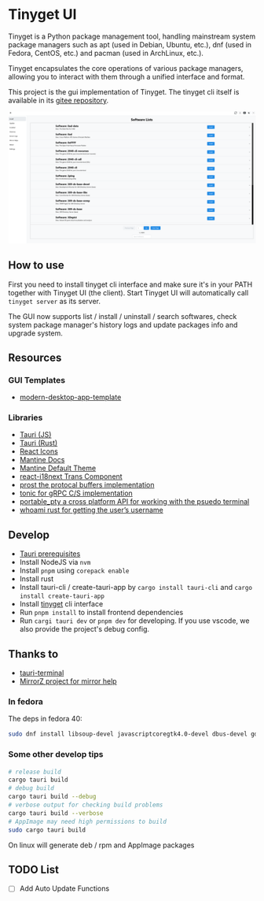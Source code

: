 # Tinyget UI

Tinyget is a Python package management tool, handling mainstream system package managers such as apt (used in Debian, Ubuntu, etc.), dnf (used in Fedora, CentOS, etc.) and pacman (used in ArchLinux, etc.).

Tinyget encapsulates the core operations of various package managers, allowing you to interact with them through a unified interface and format.

This project is the gui implementation of Tinyget. The tinyget cli itself is available in its [gitee repository](https://gitee.com/tinylab/tinyget).

![Tinyget Display](./public/display.png)

## How to use

First you need to install tinyget cli interface and make sure it's in your PATH together with Tinyget UI (the client). Start Tinyget UI will automatically call `tinyget server` as its server.

The GUI now supports list / install / uninstall / search softwares, check system package manager's history logs and update packages info and upgrade system.

## Resources

### GUI Templates

- [modern-desktop-app-template](https://github.com/elibroftw/modern-desktop-app-template)

### Libraries

- [Tauri (JS)](https://tauri.studio/docs/api/js/)
- [Tauri (Rust)](https://docs.rs/tauri/)
- [React Icons](https://react-icons.github.io/react-icons)
- [Mantine Docs](https://mantine.dev/pages/basics/)
- [Mantine Default Theme](https://github.com/mantinedev/mantine/blob/master/src/mantine-styles/src/theme/default-theme.ts)
- [react-i18next Trans Component](https://react.i18next.com/latest/trans-component)
- [prost the protocal buffers implementation](https://github.com/tokio-rs/prost)
- [tonic for gRPC C/S implementation](https://github.com/hyperium/tonic)
- [portable_pty a cross platform API for working with the psuedo terminal](https://docs.rs/portable-pty/latest/portable_pty/)
- [whoami rust for getting the user’s username](https://docs.rs/whoami/latest/whoami/)

## Develop

- [Tauri prerequisites](https://tauri.app/guides/getting-started/prerequisites)
- Install NodeJS via `nvm`
- Install `pnpm` using `corepack enable`
- Install rust
- Install tauri-cli / create-tauri-app by `cargo install tauri-cli` and `cargo install create-tauri-app`
- Install [tinyget](https://gitee.com/tinylab/tinyget) cli interface
- Run `pnpm install` to install frontend dependencies
- Run `cargi tauri dev` or `pnpm dev` for developing. If you use vscode, we also provide the project's debug config.

## Thanks to

- [tauri-terminal](https://github.com/marc2332/tauri-terminal)
- [MirrorZ project for mirror help](https://mirrorz.org)

### In fedora

The deps in fedora 40:

```bash
sudo dnf install libsoup-devel javascriptcoregtk4.0-devel dbus-devel gdk-pixbuf2-devel pango-devel atk-devel rust-gdk-devel cairo-gobject-devel webkit2gtk4.0-devel libayatana-appindicator-gtk3-devel
```

### Some other develop tips

```bash
# release build
cargo tauri build
# debug build
cargo tauri build --debug
# verbose output for checking build problems
cargo tauri build --verbose
# AppImage may need high permissions to build
sudo cargo tauri build
```

On linux will generate deb / rpm and AppImage packages

## TODO List

- [ ] Add Auto Update Functions
